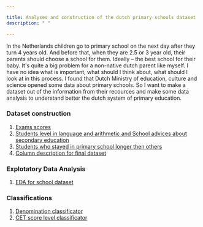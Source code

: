 ```yaml
---

title: Analyses and construction of the dutch primary schools dataset
description: " "

---
```


In the Netherlands children go to primary school on the next day after they turn 4 years old. And before that, when they are 2.5 or 3 year old, their parents should choose a school for them. Ideally – the best school for their baby. It's quite a big problem for a non-native dutch parent like myself. I have no idea what is important, what should I think about, what should I look at in this process. 
I found that Dutch Ministry of education, culture and science opened some data about primary schools. So I want to make a dataset out of the information from their recources and make some data analysis to understand better the dutch system of primary education.

### Dataset construction
1. [Exams scores](./score_first_step.md)
2. [Students level in language and arithmetic and School advices about secondary education](./score_second_step.md)
3. [Students who stayed in primary school longer then others](./score_third_step.md)
4. [Column description for final dataset](./column_description.md)

### Explotatory Data Analysis
1. [EDA for school dataset](./EDA/EDA.md)

### Classifications
1. [Denomination classificator](./Denomination_classificator/Denomination_classificator.md)
2. [CET score level classificator](./CET_score_classificator/CET_score_classificator.md)


